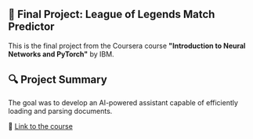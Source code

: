 ## 📝 Final Project: League of Legends Match Predictor
This is the final project from the Coursera course **"Introduction to Neural Networks and PyTorch"** by IBM.

## 🔍 Project Summary  
The goal was to develop an AI-powered assistant capable of efficiently loading and parsing documents.  

🔗 [Link to the course](https://www.coursera.org/learn/deep-neural-networks-with-pytorch)

